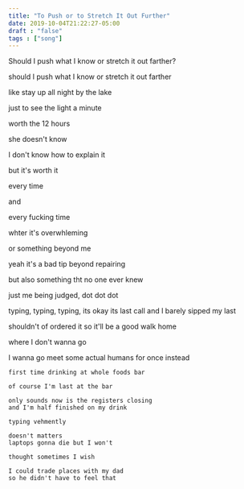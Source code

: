 ```yaml
---
title: "To Push or to Stretch It Out Further"
date: 2019-10-04T21:22:27-05:00
draft : "false"
tags : ["song"]
---
```


Should I push what I know or stretch it out farther?

<!--more-->

should I push what I know or stretch it out farther

like stay up all night by the lake

just to see the light a minute

worth the 12 hours

she doesn't know

I don't know how to explain it

but it's worth it


every time

and

every fucking time

whter it's overwhleming

or something beyond me

yeah it's a bad tip beyond repairing

but also something tht no one ever knew

just me being judged, dot dot dot

typing, typing, typing,
its okay its last call and I barely sipped my last

shouldn't of ordered it so it'll be a good walk home

where I don't wanna go

I wanna go meet some actual
humans
for once
instead

```
first time drinking at whole foods bar

of course I'm last at the bar

only sounds now is the registers closing
and I'm half finished on my drink

typing vehmently

doesn't matters
laptops gonna die but I won't

thought sometimes I wish

I could trade places with my dad
so he didn't have to feel that

```
